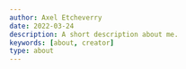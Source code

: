 ```yaml
---
author: Axel Etcheverry
date: 2022-03-24
description: A short description about me.
keywords: [about, creator]
type: about
---
```

